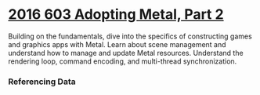 
# [2016 603 Adopting Metal, Part 2](https://developer.apple.com/videos/play/wwdc2016/603/)



Building on the fundamentals, dive into the specifics of constructing games and graphics apps with Metal. Learn about scene management and understand how to manage and update Metal resources. Understand the rendering loop, command encoding, and multi-thread synchronization.




### Referencing Data
